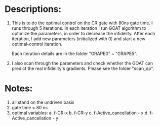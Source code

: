 # Descriptions:
1. This is to do the optimal control on the CR gate with 80ns gate time. I runs through 5 iterations. In each iteration I run GOAT algorithm to optimize the parameters, in order to decrease the infidelity. After each iteration, I add new parameters (initialized with 0) and start a new optimal-control iteration.

    Each iteration details  are in the folder "GRAPE0" ~ "GRAPE5".
    
2. I also scan through the parameters and check whether the GOAT can predict the real infidelity's gradients. Please see the folder "scan_dp".


# Notes:
1. all stand on the undriven basis
2. gate time = 80 ns
3. optimal variables: 
a. f-CR-x
b. f-CR-y
c. f-Active_cancellation - x
d. f-Active_cancellation - y

